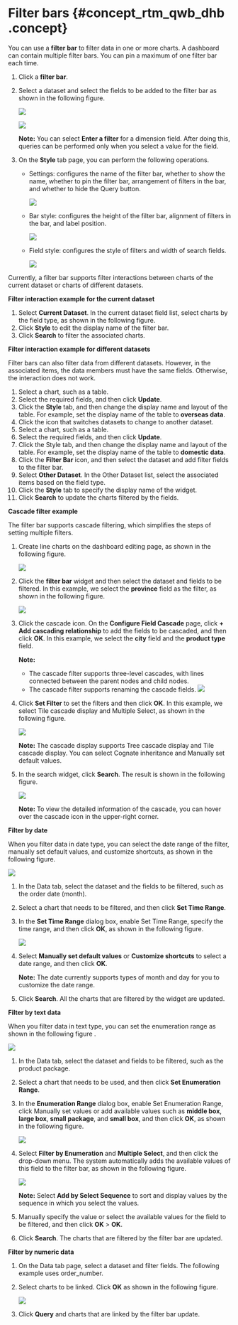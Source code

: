 # Filter bars {#concept_rtm_qwb_dhb .concept}

You can use a **filter bar** to filter data in one or more charts. A dashboard can contain multiple filter bars. You can pin a maximum of one filter bar each time.

1.  Click a **filter bar**.
2.  Select a dataset and select the fields to be added to the filter bar as shown in the following figure.

    ![](http://static-aliyun-doc.oss-cn-hangzhou.aliyuncs.com/assets/img/140555/156404575347578_en-US.png)

    ![](http://static-aliyun-doc.oss-cn-hangzhou.aliyuncs.com/assets/img/140555/156404575344555_en-US.png)

    **Note:** You can select **Enter a filter** for a dimension field. After doing this, queries can be performed only when you select a value for the field.

3.  On the **Style** tab page, you can perform the following operations.
    -   Settings: configures the name of the filter bar, whether to show the name, whether to pin the filter bar, arrangement of filters in the bar, and whether to hide the Query button.

        ![](http://static-aliyun-doc.oss-cn-hangzhou.aliyuncs.com/assets/img/140555/156404575343674_en-US.png)

    -   Bar style: configures the height of the filter bar, alignment of filters in the bar, and label position.

        ![](http://static-aliyun-doc.oss-cn-hangzhou.aliyuncs.com/assets/img/140555/156404575343678_en-US.png)

    -   Field style: configures the style of filters and width of search fields.

        ![](http://static-aliyun-doc.oss-cn-hangzhou.aliyuncs.com/assets/img/140555/156404575343679_en-US.png)


Currently, a filter bar supports filter interactions between charts of the current dataset or charts of different datasets.

**Filter interaction example for the current dataset**

1.  Select **Current Dataset**. In the current dataset field list, select charts by the field type, as shown in the following figure.
2.  Click **Style** to edit the display name of the filter bar.
3.  Click **Search** to filter the associated charts.

**Filter interaction example for different datasets**

Filter bars can also filter data from different datasets. However, in the associated items, the data members must have the same fields. Otherwise, the interaction does not work.

1.  Select a chart, such as a table.
2.  Select the required fields, and then click **Update**.
3.  Click the **Style** tab, and then change the display name and layout of the table. For example, set the display name of the table to **overseas data**.
4.  Click the icon that switches datasets to change to another dataset.
5.  Select a chart, such as a table.
6.  Select the required fields, and then click **Update**.
7.  Click the Style tab, and then change the display name and layout of the table. For example, set the display name of the table to **domestic data**.
8.  Click the **Filter Bar** icon, and then select the dataset and add filter fields to the filter bar.
9.  Select **Other Dataset**. In the Other Dataset list, select the associated items based on the field type.
10. Click the **Style** tab to specify the display name of the widget.
11. Click **Search** to update the charts filtered by the fields.

**Cascade filter example**

The filter bar supports cascade filtering, which simplifies the steps of setting multiple filters.

1.  Create line charts on the dashboard editing page, as shown in the following figure.

    ![](http://static-aliyun-doc.oss-cn-hangzhou.aliyuncs.com/assets/img/140555/156404575347586_en-US.png)

2.  Click the **filter bar** widget and then select the dataset and fields to be filtered. In this example, we select the **province** field as the filter, as shown in the following figure.

    ![](http://static-aliyun-doc.oss-cn-hangzhou.aliyuncs.com/assets/img/140555/156404575347587_en-US.png)

3.  Click the cascade icon. On the **Configure Field Cascade** page, click **+ Add cascading relationship** to add the fields to be cascaded, and then click **OK**. In this example, we select the **city** field and the **product type** field.

    **Note:** 

    -   The cascade filter supports three-level cascades, with lines connected between the parent nodes and child nodes.
    -   The cascade filter supports renaming the cascade fields.
    ![](http://static-aliyun-doc.oss-cn-hangzhou.aliyuncs.com/assets/img/140555/156404575447588_en-US.png)

4.  Click **Set Filter** to set the filters and then click **OK**. In this example, we select Tile cascade display and Multiple Select, as shown in the following figure.

    ![](http://static-aliyun-doc.oss-cn-hangzhou.aliyuncs.com/assets/img/140555/156404575447589_en-US.png)

    **Note:** The cascade display supports Tree cascade display and Tile cascade display. You can select Cognate inheritance and Manually set default values.

5.  In the search widget, click **Search**. The result is shown in the following figure.

    ![](http://static-aliyun-doc.oss-cn-hangzhou.aliyuncs.com/assets/img/140555/156404575447590_en-US.png)

    **Note:** To view the detailed information of the cascade, you can hover over the cascade icon in the upper-right corner.


**Filter by date**

When you filter data in date type, you can select the date range of the filter, manually set default values, and customize shortcuts, as shown in the following figure.

![](http://static-aliyun-doc.oss-cn-hangzhou.aliyuncs.com/assets/img/140555/156404575447591_en-US.png)

1.  In the Data tab, select the dataset and the fields to be filtered, such as the order date \(month\).
2.  Select a chart that needs to be filtered, and then click **Set Time Range**.
3.  In the **Set Time Range** dialog box, enable Set Time Range, specify the time range, and then click **OK**, as shown in the following figure.

    ![](http://static-aliyun-doc.oss-cn-hangzhou.aliyuncs.com/assets/img/140555/156404575447592_en-US.png)

4.  Select **Manually set default values** or **Customize shortcuts** to select a date range, and then click **OK**.

    **Note:** The date currently supports types of month and day for you to customize the date range.

5.  Click **Search**. All the charts that are filtered by the widget are updated.

**Filter by text data**

When you filter data in text type, you can set the enumeration range as shown in the following figure .

![](http://static-aliyun-doc.oss-cn-hangzhou.aliyuncs.com/assets/img/140555/156404575447594_en-US.png)

1.  In the Data tab, select the dataset and fields to be filtered, such as the product package.
2.  Select a chart that needs to be used, and then click **Set Enumeration Range**.
3.  In the **Enumeration Range** dialog box, enable Set Enumeration Range, click Manually set values or add available values such as **middle box**, **large box**, **small package**, and **small box**, and then click **OK**, as shown in the following figure.

    ![](http://static-aliyun-doc.oss-cn-hangzhou.aliyuncs.com/assets/img/140555/156404575547595_en-US.png)

4.  Select **Filter by Enumeration** and **Multiple Select**, and then click the drop-down menu. The system automatically adds the available values of this field to the filter bar, as shown in the following figure.

    ![](http://static-aliyun-doc.oss-cn-hangzhou.aliyuncs.com/assets/img/140555/156404575547596_en-US.png)

    **Note:** Select **Add by Select Sequence** to sort and display values by the sequence in which you select the values.

5.  Manually specify the value or select the available values for the field to be filtered, and then click **OK** \> **OK**.
6.  Click **Search**. The charts that are filtered by the filter bar are updated.

**Filter by numeric data**

1.  On the Data tab page, select a dataset and filter fields. The following example uses order\_number.
2.  Select charts to be linked. Click **OK** as shown in the following figure.

    ![](http://static-aliyun-doc.oss-cn-hangzhou.aliyuncs.com/assets/img/140555/156404575547597_en-US.png)

3.  Click **Query** and charts that are linked by the filter bar update.

